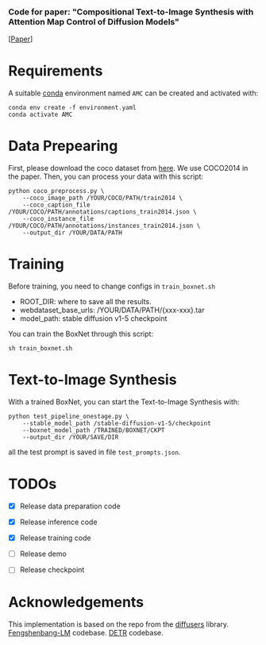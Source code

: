 ### Code for paper: "Compositional Text-to-Image Synthesis with Attention Map Control of Diffusion Models"
[[Paper](https://arxiv.org/abs/2305.13921)]

# Requirements
A suitable [conda](https://conda.io/) environment named `AMC` can be created
and activated with:

```
conda env create -f environment.yaml
conda activate AMC
```

# Data Prepearing
First, please download the coco dataset from [here](https://cocodataset.org/ "here"). We use COCO2014 in the paper.
Then, you can process your data with this script:
```shell
python coco_preprocess.py \
    --coco_image_path /YOUR/COCO/PATH/train2014 \
    --coco_caption_file /YOUR/COCO/PATH/annotations/captions_train2014.json \
    --coco_instance_file /YOUR/COCO/PATH/annotations/instances_train2014.json \
    --output_dir /YOUR/DATA/PATH
```

# Training
Before training, you need to change configs in `train_boxnet.sh`
- ROOT_DIR: where to save all the results.
- webdataset_base_urls: /YOUR/DATA/PATH/{xxx-xxx}.tar
- model_path: stable diffusion v1-5 checkpoint

You can train the BoxNet through this script:
```shell
sh train_boxnet.sh
```
# Text-to-Image Synthesis
With a trained BoxNet, you can start the Text-to-Image Synthesis with:
```shell
python test_pipeline_onestage.py \
	--stable_model_path /stable-diffusion-v1-5/checkpoint
	--boxnet_model_path /TRAINED/BOXNET/CKPT
	--output_dir /YOUR/SAVE/DIR
```
all the test prompt is saved in file `test_prompts.json`.

# TODOs

- [x] Release data preparation code
- [x] Release inference code
- [x] Release training code
- [ ] Release demo
- [ ] Release checkpoint


# Acknowledgements 
This implementation is based on the repo from the [diffusers](https://github.com/huggingface/diffusers) library. 
[Fengshenbang-LM](https://github.com/IDEA-CCNL/Fengshenbang-LM/tree/main/fengshen/examples/finetune_taiyi_stable_diffusion) codebase.
[DETR](https://github.com/facebookresearch/detr) codebase.
